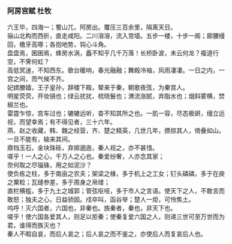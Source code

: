 ### 阿房宫赋 杜牧  
六王毕，四海一；蜀山兀，阿房出。覆压三百余里，隔离天日。  
骊山北构而西折，直走咸阳。二川溶溶，流入宫墙。五步一楼，十步一阁；廊腰缦回，檐牙高啄；各抱地势，钩心斗角。  
盘盘焉，囷囷焉，蜂房水涡，矗不知乎几千万落！长桥卧波，未云何龙？複道行空，不霁何虹？  
高低冥迷，不知西东。歌台暖响，春光融融；舞殿冷袖，风雨凄凄。一日之内，一宫之间，而气候不齐。  
妃嫔媵嫱，王子皇孙，辞楼下殿，辇来于秦，朝歌夜弦，为秦宫人。  
明星荧荧，开妆镜也；绿云扰扰，梳晓鬟也；渭流涨腻，弃脂水也；烟斜雾横，焚椒兰也。  
雷霆乍惊，宫车过也；辘辘远听，杳不知其所之也。一肌一容，尽态极妍，缦立远视，而望幸焉；有不得见者，三十六年。  
燕、赵之收藏，韩、魏之经营，齐、楚之精英，几世几年，摽掠其人，倚叠如山。一旦不能有，输来其间。  
鼎铛玉石，金块珠砾，弃掷逦迤，秦人视之，亦不甚惜。  
嗟乎！一人之心，千万人之心也。秦爱纷奢，人亦念其家；  
奈何取之尽锱铢，用之如泥沙？  
使负栋之柱，多于南亩之农夫；架梁之椽，多于机上之工女；钉头磷磷，多于在庾之粟粒；瓦缝参差，多于周身之帛缕；  
直栏横槛，多于九土之城郭；管弦呕哑，多于市人之言语。使天下之人，不敢言而敢怒；独夫之心，日益骄固。戍卒叫，函谷举；楚人一炬，可怜焦土。  
呜呼！灭六国者，六国也，非秦也。族秦者，秦也，非天下也。  
嗟乎！使六国各爱其人，则足以拒秦；使秦复爱六国之人，则递三世可至万世而为君，谁得而族灭也？  
秦人不暇自哀，而后人哀之；后人哀之而不鉴之，亦使后人而复哀后人也。  
